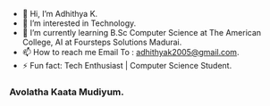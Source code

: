- 👋 Hi, I’m Adhithya K.
- 👀 I’m interested in Technology.
- 🌱 I’m currently learning B.Sc Computer Science at The American College, AI at Foursteps Solutions Madurai. 
- 📫 How to reach me Email To : adhithyak2005@gmail.com.
- ⚡ Fun fact: Tech Enthusiast | Computer Science Student.
### Avolatha Kaata Mudiyum.
